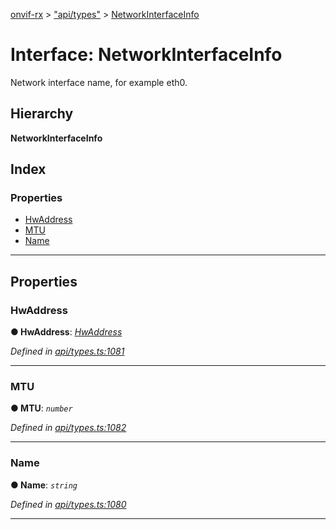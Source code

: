 [onvif-rx](../README.md) > ["api/types"](../modules/_api_types_.md) > [NetworkInterfaceInfo](../interfaces/_api_types_.networkinterfaceinfo.md)

# Interface: NetworkInterfaceInfo

Network interface name, for example eth0.

## Hierarchy

**NetworkInterfaceInfo**

## Index

### Properties

* [HwAddress](_api_types_.networkinterfaceinfo.md#hwaddress)
* [MTU](_api_types_.networkinterfaceinfo.md#mtu)
* [Name](_api_types_.networkinterfaceinfo.md#name)

---

## Properties

<a id="hwaddress"></a>

###  HwAddress

**● HwAddress**: *[HwAddress](_api_types_.networkinterfaceinfo.md#hwaddress)*

*Defined in [api/types.ts:1081](https://github.com/patrickmichalina/onvif-rx/blob/d62cee9/src/api/types.ts#L1081)*

___
<a id="mtu"></a>

###  MTU

**● MTU**: *`number`*

*Defined in [api/types.ts:1082](https://github.com/patrickmichalina/onvif-rx/blob/d62cee9/src/api/types.ts#L1082)*

___
<a id="name"></a>

###  Name

**● Name**: *`string`*

*Defined in [api/types.ts:1080](https://github.com/patrickmichalina/onvif-rx/blob/d62cee9/src/api/types.ts#L1080)*

___

